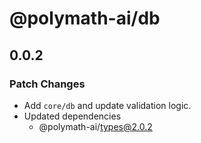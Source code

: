# @polymath-ai/db

## 0.0.2

### Patch Changes

- Add `core/db` and update validation logic.
- Updated dependencies
  - @polymath-ai/types@2.0.2
